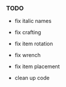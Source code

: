 ### TODO

* fix italic names
* fix crafting
* fix item rotation
* fix wrench
* fix item placement

* clean up code
